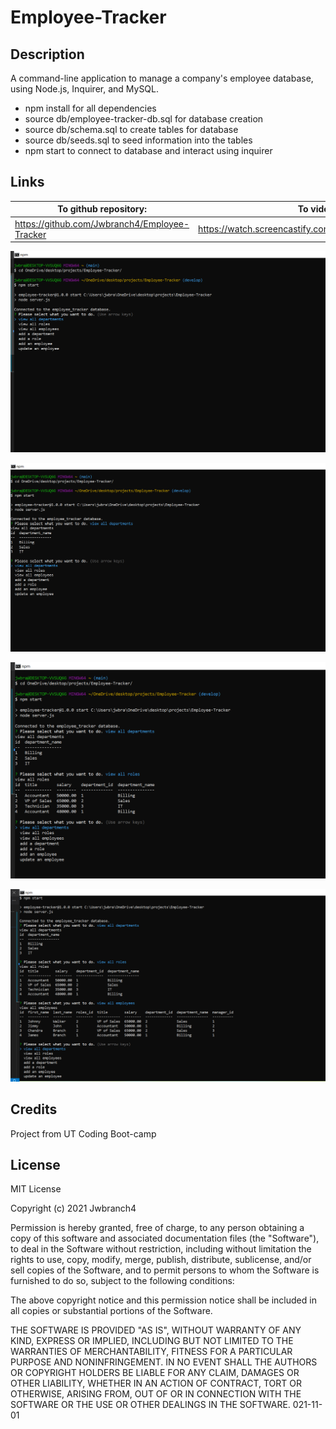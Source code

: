 # Employee-Tracker

## Description

A command-line application to manage a company's employee database, using Node.js, Inquirer, and MySQL.

- npm install for all dependencies
- source db/employee-tracker-db.sql for database creation
- source db/schema.sql to create tables for database
- source db/seeds.sql to seed information into the tables
- npm start to connect to database and interact using inquirer

## Links

| To github repository:                         | To video:                                              |
| --------------------------------------------- | ------------------------------------------------------ |
| https://github.com/Jwbranch4/Employee-Tracker | https://watch.screencastify.com/v/JiroyvOkw9xuayvCllEu |

![screenshot](/images/01.png)

![screenshot](/images/02.png)

![screenshot](/images/03.png)

![screenshot](/images/04.png)

## Credits

Project from UT Coding Boot-camp

## License

MIT License

Copyright (c) 2021 Jwbranch4

Permission is hereby granted, free of charge, to any person obtaining a copy
of this software and associated documentation files (the "Software"), to deal
in the Software without restriction, including without limitation the rights
to use, copy, modify, merge, publish, distribute, sublicense, and/or sell
copies of the Software, and to permit persons to whom the Software is
furnished to do so, subject to the following conditions:

The above copyright notice and this permission notice shall be included in all
copies or substantial portions of the Software.

THE SOFTWARE IS PROVIDED "AS IS", WITHOUT WARRANTY OF ANY KIND, EXPRESS OR
IMPLIED, INCLUDING BUT NOT LIMITED TO THE WARRANTIES OF MERCHANTABILITY,
FITNESS FOR A PARTICULAR PURPOSE AND NONINFRINGEMENT. IN NO EVENT SHALL THE
AUTHORS OR COPYRIGHT HOLDERS BE LIABLE FOR ANY CLAIM, DAMAGES OR OTHER
LIABILITY, WHETHER IN AN ACTION OF CONTRACT, TORT OR OTHERWISE, ARISING FROM,
OUT OF OR IN CONNECTION WITH THE SOFTWARE OR THE USE OR OTHER DEALINGS IN THE
SOFTWARE.
021-11-01
